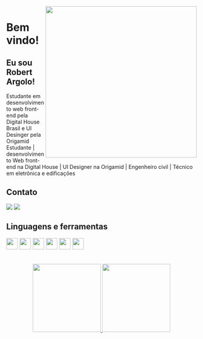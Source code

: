 <img align="right" width="400" height="400" src="http://clubedosgeeks.com.br/wp-content/uploads/2016/01/dormrm.gif">
 
# Bem vindo!
 
## Eu sou Robert Argolo!
 
Estudante em desenvolvimento web front-end pela Digital House Brasil e UI Desinger pela Origamid
 Estudante | desenvolvimento Web front-end na Digital House | UI Designer na Origamid | Engenheiro civil | Técnico em eletrônica e edificações
 
 
## Contato 
  <a href="https://www.linkedin.com/in/robert-argolo" target="_blank"><img src="https://img.shields.io/badge/-LinkedIn-%230077B5?style=for-the-badge&logo=linkedin&logoColor=white" target="_blank"></a>
  <a href = "mailto:robert.s.argolo@gmail.com"><img src="https://img.shields.io/badge/-Gmail-%23333?style=for-the-badge&logo=gmail&logoColor=white" target="_blank"></a>

## Linguagens e ferramentas
<img align="left" style="margin-right:5px" width="30" height="30" src="https://cdn-icons-png.flaticon.com/128/1051/1051277.png">
<img align="left" style="margin-right:5px" width="30" height="30" src="https://cdn-icons-png.flaticon.com/128/732/732190.png">
<img align="left" style="margin-right:5px" width="30" height="30" src="https://cdn-icons-png.flaticon.com/128/5968/5968292.png">
<img align="left" style="margin-right:5px" width="30" height="30" src="https://cdn-icons-png.flaticon.com/128/5968/5968705.png">
<img align="left" style="margin-right:5px" width="30" height="30" src="https://www.vectorlogo.zone/logos/git-scm/git-scm-icon.svg">
<img align="left" width="30" height="30" src="https://cdn.worldvectorlogo.com/logos/arduino-1.svg">
 
 <br>
 <br>
 <br>
 <br>
<div align="center" >
  <a href="https://github.com/robert-argolo">
  <img height="180em" src="https://github-readme-stats.vercel.app/api?username=robert-argolo&show_icons=true&theme=dracula&include_all_commits=true&count_private=true"/>
  <img height="180em" src="https://github-readme-stats.vercel.app/api/top-langs/?username=robert-argolo&layout=compact&langs_count=7&theme=dracula"/>
</div>
